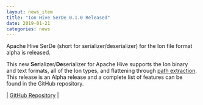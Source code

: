 ```yaml
---
layout: news_item
title: "Ion Hive SerDe 0.1.0 Released"
date: 2019-01-21
categories: news
---
```

Apache Hive SerDe (short for serializer/deserializer) for the Ion file format alpha is released.

This new **Ser**ializer/**De**serializer for Apache Hive supports the Ion binary and text formats, all of the Ion types, and flattening through [path extraction](https://github.com/amazon-ion/ion-java-path-extraction). This release is an Alpha release and a complete list of features can be found in the GitHub repository.

| [GitHub Repository](https://github.com/amazon-ion/ion-hive-serde) |
